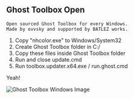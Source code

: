 ## Ghost Toolbox Open

```
Open sourced Ghost Toolbox for every Windows.
Made by ovvsky and supported by BATLEZ works.
```

1. Copy "nhcolor.exe" to Windows/System32
2. Create Ghost Toolbox folder in C:/
3. Copy these files inside Ghost Toolbox folder
4. Run and close update.cmd
5. Run toolbox.updater.x64.exe / run.ghost.cmd

Yeah!

![Ghost Toolbox Windows Image](https://i.ibb.co/rF4NFWD/windows-ghost-fix.png)
